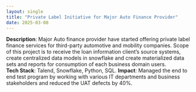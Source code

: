 ```yaml
---
layout: single
title: "Private Label Initiative for Major Auto Finance Provider"
date: 2025-03-08
---
```


**Description**: Major Auto finance provider have started offering private label finance services for third-party automotive and mobility companies. Scope of this project is to receive the loan information client’s source systems, create centralized data models in snowflake and create materialized data sets and reports for consumption of each business domain users.   
**Tech Stack**: Talend, Snowflake, Python, SQL.
**Impact**: Managed the end to end test program by working with various IT departments and business stakeholders and reduced the UAT defects by 40%. 